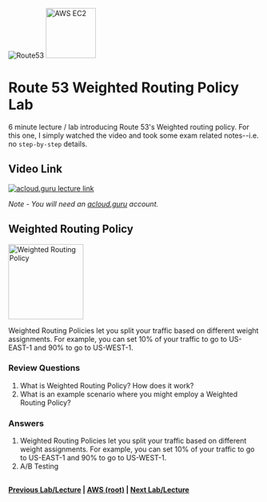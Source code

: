 ![Route53](https://i.imgur.com/vG67Qx0.png) <img src="https://i.imgur.com/9awJmtb.png" height="100" title="AWS EC2" />  


Route 53 Weighted Routing Policy Lab
======

6 minute lecture / lab introducing Route 53's Weighted routing policy. For this one, I simply watched the video 
and took some exam related notes--i.e. no `step-by-step` details.


## Video Link

[![acloud.guru lecture link](https://i.imgur.com/fB1JCZ0.png)](https://acloud.guru/course/aws-certified-solutions-architect-associate/learn/route53/4f63859f-df89-13fd-96d5-4850b5204cd2/watch)

*Note - You will need an [acloud.guru](acloud.guru) account.*


## Weighted Routing Policy

<img src="https://i.imgur.com/SXlgEEz.png" height="150" title="Weighted Routing Policy" /> 

Weighted Routing Policies let you split your traffic based on different weight assignments.  For example, you can
set 10% of your traffic to go to US-EAST-1 and 90% to go to US-WEST-1.


### Review Questions

1.  What is Weighted Routing Policy? How does it work?
2.  What is an example scenario where you might employ a Weighted Routing Policy?


### Answers

1.  Weighted Routing Policies let you split your traffic based on different weight assignments.  For example, you can
    set 10% of your traffic to go to US-EAST-1 and 90% to go to US-WEST-1.
2.  A/B Testing


## 

**[Previous Lab/Lecture](route53-simple-routing-policy-lab.md) | [AWS (root)](../readme.adoc) | [Next Lab/Lecture](route53-latency-routing-policy-lab.md)**










